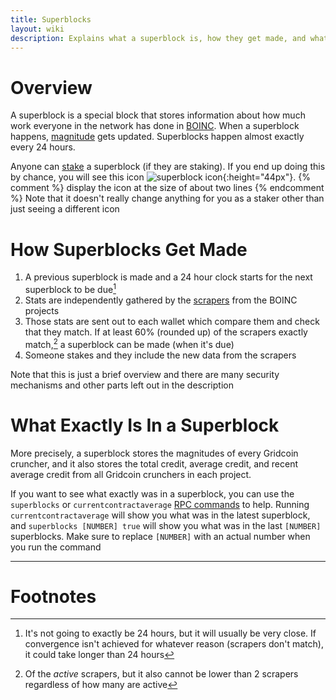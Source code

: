 ```yaml
---
title: Superblocks
layout: wiki
description: Explains what a superblock is, how they get made, and what exactly is inside one
---
```


# Overview

A superblock is a special block that stores information about how much work everyone 
in the network has done in [BOINC](boinc "wikilink"). When a superblock happens, [magnitude](magnitude "wikilink")
gets updated. Superblocks happen almost exactly every 24 hours.

Anyone can [stake](staking "wikilink") a superblock (if they are staking). If you 
end up doing this by chance, you will see this icon
![superblock icon](/assets/img/wiki/superblock.png){:height="44px"}. {% comment %} display the icon at the size of about two lines  {% endcomment %}
Note that it doesn't really change anything for you as a staker other than just seeing a different icon


# How Superblocks Get Made 

1. A previous superblock is made and a 24 hour clock starts for the next superblock to be due[^1]
2. Stats are independently gathered by the [scrapers](scraper "wikilink") from the BOINC projects
3. Those stats are sent out to each wallet which compare them and check that they match. 
If at least 60% (rounded up) of the scrapers exactly match,[^2] a superblock can be made (when it's due)
4. Someone stakes and they include the new data from the scrapers

Note that this is just a brief overview and there are many security mechanisms and other parts left out in the description

# What Exactly Is In a Superblock

More precisely, a superblock stores the magnitudes of every Gridcoin cruncher, and it 
also stores the total credit, average credit, and recent average credit from all Gridcoin 
crunchers in each project. 

If you want to see what exactly was in a superblock, you can use the `superblocks` or
`currentcontractaverage` [RPC commands](rpc "wikilink") to help. Running `currentcontractaverage` 
will show you what was in the latest superblock, and `superblocks [NUMBER] true` will 
show you what was in the last `[NUMBER]` superblocks. Make sure to replace `[NUMBER]`
with an actual number when you run the command

---
# Footnotes

[^1]: It's not going to exactly be 24 hours, but it will usually be very close. If convergence isn't achieved for whatever reason (scrapers don't match), it could take longer than 24 hours
[^2]: Of the *active* scrapers, but it also cannot be lower than 2 scrapers regardless of how many are active